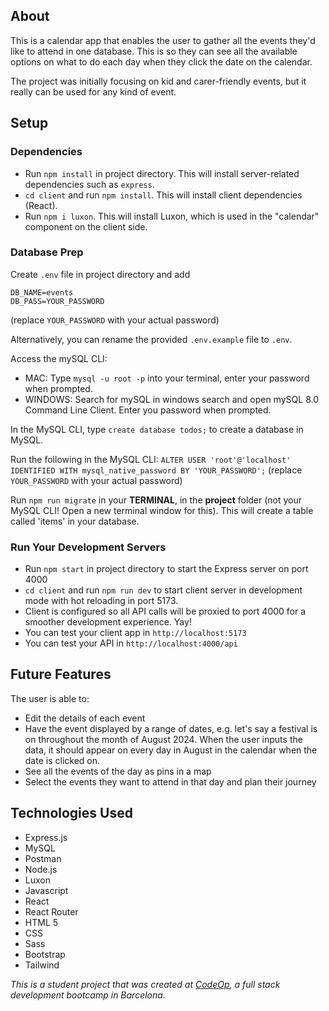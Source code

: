 ## About
This is a calendar app that enables the user to gather all the events they'd like to attend in one database. This is so they can see all the available options on what to do each day when they click the date on the calendar. 

The project was initially focusing on kid and carer-friendly events, but it really can be used for any kind of event. 

## Setup
### Dependencies

- Run `npm install` in project directory. This will install server-related dependencies such as `express`.
- `cd client` and run `npm install`. This will install client dependencies (React).
- Run `npm i luxon`. This will install Luxon, which is used in the "calendar" component on the client side.

### Database Prep

Create `.env` file in project directory and add

```
DB_NAME=events
DB_PASS=YOUR_PASSWORD
```

(replace `YOUR_PASSWORD` with your actual password)

Alternatively, you can rename the provided `.env.example` file to `.env`.

Access the mySQL CLI:

 - MAC:  Type `mysql -u root -p` into your terminal, enter your password when prompted.
 - WINDOWS: Search for mySQL in windows search and open mySQL 8.0 Command Line Client.  Enter you password when prompted.

In the MySQL CLI, type `create database todos;` to create a database in MySQL.

Run the following in the MySQL CLI: `ALTER USER 'root'@'localhost' IDENTIFIED WITH mysql_native_password BY 'YOUR_PASSWORD';` (replace `YOUR_PASSWORD` with your actual password)

Run `npm run migrate` in your **TERMINAL**, in the **project** folder (not your MySQL CLI! Open a new terminal window for this). This will create a table called 'items' in your database.

### Run Your Development Servers

- Run `npm start` in project directory to start the Express server on port 4000
- `cd client` and run `npm run dev` to start client server in development mode with hot reloading in port 5173.
- Client is configured so all API calls will be proxied to port 4000 for a smoother development experience. Yay!
- You can test your client app in `http://localhost:5173`
- You can test your API in `http://localhost:4000/api`

## Future Features
The user is able to:
- Edit the details of each event
- Have the event displayed by a range of dates, e.g. let's say a festival is on throughout the month of August 2024. When the user inputs the data, it should appear on every day in August in the calendar when the date is clicked on.
- See all the events of the day as pins in a map
- Select the events they want to attend in that day and plan their journey

## Technologies Used

- Express.js
- MySQL
- Postman
- Node.js
- Luxon
- Javascript
- React
- React Router
- HTML 5
- CSS
- Sass
- Bootstrap
- Tailwind

_This is a student project that was created at [CodeOp](http://codeop.tech), a full stack development bootcamp in Barcelona._